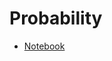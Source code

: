 #  Probability

- [Notebook](https://github.com/probml/pyprobml/tree/master/book1/probability/prob.ipynb)

